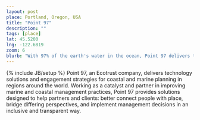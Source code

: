 ```yaml
---
layout: post
place: Portland, Oregon, USA
title: "Point 97"
description: ""
tags: [place]
lat: 45.5200
lng: -122.6819
zoom: 6
blurb: "With 97% of the earth's water in the ocean, Point 97 delivers technology solutions and engagement strategies for coastal and marine planning in regions around the world."
---
```

{% include JB/setup %}
Point 97, an Ecotrust company, delivers technology solutions and engagement strategies for coastal and marine planning in regions around the world. Working as a catalyst and partner in improving marine and coastal management practices, Point 97 provides solutions designed to help partners and clients: better connect people with place, bridge differing perspectives, and implement management decisions in an inclusive and transparent way.
 